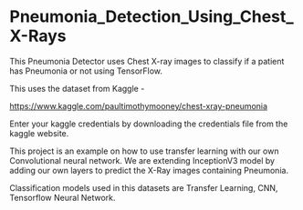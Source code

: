 # Pneumonia_Detection_Using_Chest_X-Rays
This Pneumonia Detector uses Chest X-ray images to classify if a patient has Pneumonia or not using TensorFlow.

This uses the dataset from Kaggle - 

https://www.kaggle.com/paultimothymooney/chest-xray-pneumonia 


Enter your kaggle credentials by downloading the credentials file from the kaggle website.

This project is an example on how to use transfer learning with our own Convolutional neural network. We are extending InceptionV3 model by adding our own layers to predict the X-Ray images containing Pneumonia. 

Classification models used in this datasets are Transfer Learning, CNN, Tensorflow Neural Network. 
